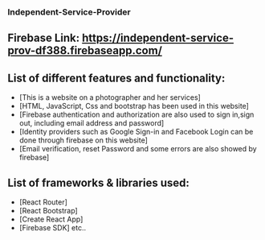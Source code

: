 ### Independent-Service-Provider



## Firebase Link: https://independent-service-prov-df388.firebaseapp.com/


## List of different features and functionality:
- [This is a website on a photographer and her services]
- [HTML, JavaScript, Css and bootstrap has been used in this website]
- [Firebase authentication and authorization are also used to sign in,sign out, including email address and password]
- [Identity providers such as Google Sign-in and Facebook Login can be done through firebase on this website]
- [Email verification, reset Password and some errors are also showed by firebase]

## List of frameworks & libraries used: 
- [React Router]
- [React Bootstrap]
- [Create React App]
- [Firebase SDK] etc..
